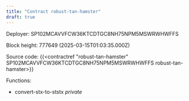 ```yaml
---
title: "Contract robust-tan-hamster"
draft: true
---
```

Deployer: SP102MCAVVFCW36KTCDTGC8NH75NPM5MSWRWHWFFS


 



Block height: 777649 (2025-03-15T01:03:35.000Z)

Source code: {{<contractref "robust-tan-hamster" SP102MCAVVFCW36KTCDTGC8NH75NPM5MSWRWHWFFS robust-tan-hamster>}}

Functions:

* convert-stx-to-ststx _private_
